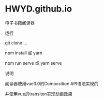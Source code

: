 # HWYD.github.io
电子书籍阅读器

运行

git clone ...

npm install 或 yarn

npm run serve 或 yarn serve


说明

阅读器使用vue3.0的Composition API语法实现的

并使用vue的transiton实现动画效果
